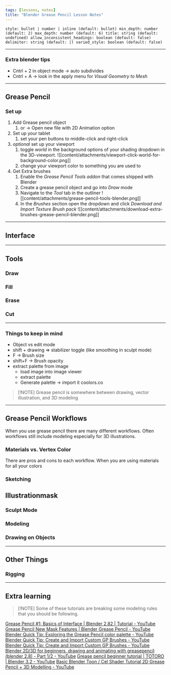 ```yaml
---
tags: [lessons, notes]
title: "Blender Grease Pencil Lesson Notes"
---
```

```toc
style: bullet | number | inline (default: bullet) min_depth: number (default: 2) max_depth: number (default: 6) title: string (default: undefined) allow_inconsistent_headings: boolean (default: false) delimiter: string (default: |) varied_style: boolean (default: false) 
```


---

### Extra blender tips
- Cntrl + 2 in object mode -> auto subdivides
- Cntrl + A -> look in the apply menu for *Visual Geometry to Mesh*




---

## Grease Pencil
### Set up
1. Add Grease pencil object
	1. or -> Open new file with 2D Animation option
2. Set up your tablet
	1. set your pen buttons to middle-click and right-click
3. *optional* set up your viewport
	1. toggle *world* in the background options of your shading dropdown in the 3D-viewport. ![[content/attachments/viewport-click-world-for-background-color.png]]
	2. change your viewport color to something you are used to
4. Get Extra brushes
	1. Enable the *Grease Pencil Tools addon* that comes shipped with Blender
	2. Create a grease pencil object and go into *Draw* mode
	3.  Navigate to the *Tool* tab in the outliner ![[content/attachments/grease-pencil-tools-blender.png]]
	4. In the *Brushes* section open the dropdown and click *Download and Import Texture Brush pack* ![[content/attachments/download-extra-brushes-grease-pencil-blender.png]]

---
## Interface


---
## Tools

### Draw

### Fill

### Erase

### Cut




---
### Things to keep in mind

- Object vs edit mode
- shift + drawing => stabilizer toggle (like smoothing in sculpt mode)
- F -> Brush size
- shift+F -> Brush opacity
- extract palette from image
	- load image into image viewer
	- extract palette
	- Generate palette -> import it coolors.co



>[!NOTE] Grease pencil is somewhere between drawing, vector illustration, and 3D modeling


---
## Grease Pencil Workflows
When you use grease pencil there are many different workflows. Often workflows still include modeling especially for 3D illustrations. 

### Materials vs. Vertex Color
There are pros and cons to each workflow.
When you are using materials for all your colors 

### Sketching


## Illustrationmask


### Sculpt Mode


### Modeling


### Drawing on Objects


---
## Other Things

### Rigging



---
## Extra learning

>[!NOTE] Some of these tutorials are breaking some modeling rules that you should be following.

[Grease Pencil #1: Basics of Interface | Blender 2.82 | Tutorial - YouTube](https://www.youtube.com/watch?v=w3O-t_dkoBU)
[Grease Pencil New Mask Features | Blender Grease Pencil - YouTube](https://www.youtube.com/watch?v=lI0V-0UuhmE)
[Blender Quick Tip: Exploring the Grease Pencil color palette - YouTube](https://www.youtube.com/watch?v=4VpvaSbh8KA)
[Blender Quick Tip: Create and Import Custom GP Brushes - YouTube](https://www.youtube.com/watch?v=6lk9Y2s6bQw)
[Blender Quick Tip: Create and Import Custom GP Brushes - YouTube](https://www.youtube.com/watch?v=6lk9Y2s6bQw)
[Blender 2D/3D for beginners, drawing and animating with greasepencil (blender 2.8) - Part 1/2 - YouTube](https://www.youtube.com/watch?v=c57qq2nE3B0)
[Grease pencil beginner tutorial | TOTORO | Blender 3.2 - YouTube](https://www.youtube.com/watch?v=SpFwrQOpQ0M)
[Basic Blender Toon / Cel Shader Tutorial 2D Grease Pencil + 3D Modelling - YouTube](https://www.youtube.com/watch?v=hBztmFHkNQo)
